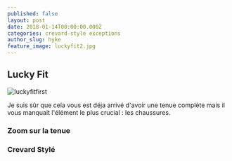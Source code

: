 ```yaml
---
published: false
layout: post
date: 2018-01-14T00:00:00.000Z
categories: crevard-style exceptions
author_slug: hyke
feature_image: luckyfit2.jpg
---
```

## Lucky Fit

![luckyfitfirst]({{site.url}}/{{site.baseurl}}img/luckyfitfirst.png)

Je suis sûr que cela vous est déja arrivé d'avoir une tenue complète mais il vous manquait l'élément le plus crucial : les chaussures.

### Zoom sur la tenue

### Crevard Stylé